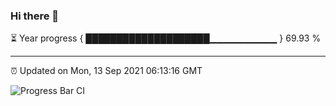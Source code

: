 ### Hi there 👋

⏳ Year progress { ████████████████████▁▁▁▁▁▁▁▁▁▁ } 69.93 %

---

⏰ Updated on Mon, 13 Sep 2021 06:13:16 GMT

![Progress Bar CI](https://github.com/liununu/liununu/workflows/Progress%20Bar%20CI/badge.svg)
